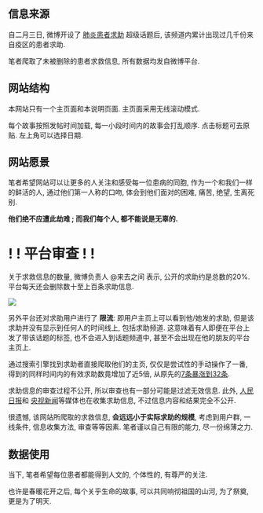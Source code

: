 ## 信息来源

自二月三日, 微博开设了 [肺炎患者求助](https://huati.weibo.com/6882551) 超级话题后, 该频道内累计出现过几千份来自疫区的患者求助. 

笔者爬取了未被删除的患者求救信息, 所有数据均发自微博平台. 

## 网站结构

本网站只有一个主页面和本说明页面. 主页面采用无线滚动模式. 

每个故事按照发帖时间加载, 每一小段时间内的故事会打乱顺序. 点击标题可去原贴. 左上角可以选择日期.

## 网站愿景

笔者希望网站可以让更多的人关注和感受每一位患病的同胞, 作为一个和我们一样的鲜活的人, 通过他们第一人称的口吻, 体会到他们面对的困难, 痛苦, 绝望, 生离死别. 

__他们绝不应遭此劫难 ; 而我们每个人, 都不能说是无辜的.__


# ! ! 平台审查 ! !

关于求救信息的数量, 微博负责人 @来去之间 表示, 公开的求助约是总数的20%. 平台每天还会删除数十至上百条求助信息.

[![](/assets/supertopic_comments.jpg)](/assets/supertopic_comments.jpg)

另外平台还对求助用户进行了 __限流__: 即用户主页上可以看到他/她发的求助, 但是该求助并没有显示到任何人的时间线上, 包括求助频道. 这意味着有人即便在平台上发了带该话题的标签, 也不会进入到话题频道中, 甚至不会出现在他的朋友的平台主页上. 

通过搜索引擎找到求助者直接爬取他们的主页, 仅仅是尝试性的手动操作了一番, 得到的同样时间内的有效求助数竟增加了近5倍, 从原先的[7条暴涨到32条](/weibo_censor.txt).

求助信息的审查过程不公开, 所以审查也有一部分可能是过滤无效信息. 此外, [人民日报](https://activity.peopleapp.com/qiuzhutongdao/)和 [央视新闻](http://itv.cctv.com/form/index/column/cctv_news/config/21120/iid/121795)等媒体也在收集求助信息, 不过信息内容和结果完全不公开.

很遗憾, 该网站所爬取的求救信息, __会远远小于实际求助的规模__, 考虑到用户群, 一线条件, 信息收集方法, 审查等等因素. 笔者谨以自己有限的能力, 尽一份绵薄之力.

## 数据使用

当下, 笔者希望每位患者都能得到人文的, 个体性的, 有尊严的关注.

也许是春暖花开之后, 每个关乎生命的故事, 可以共同响彻祖国的山河, 为了祭奠, 更是为了明天.


